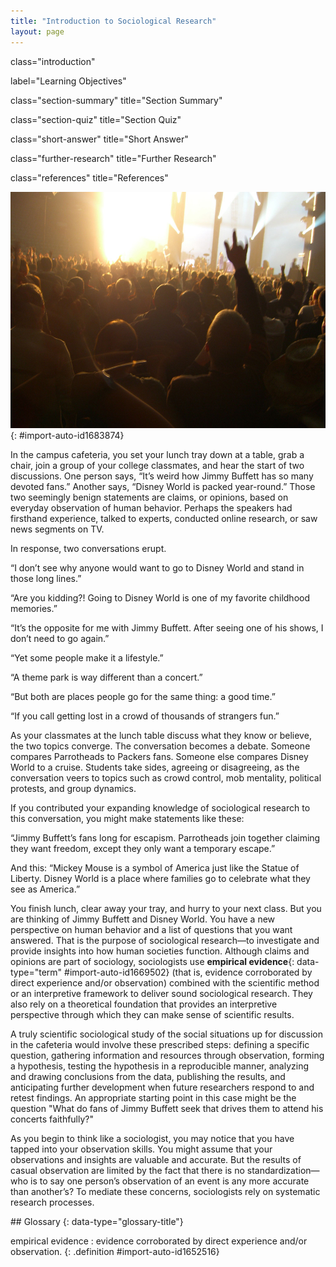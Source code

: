 ```yaml
---
title: "Introduction to Sociological Research"
layout: page
---
```



<cnx-pi data-type="cnx.flag.introduction"> class="introduction" </cnx-pi>

<cnx-pi data-type="chapter-toc">label="Learning Objectives"</cnx-pi>

<cnx-pi data-type="cnx.eoc">class="section-summary" title="Section Summary"</cnx-pi>

<cnx-pi data-type="cnx.eoc">class="section-quiz" title="Section Quiz"</cnx-pi>

<cnx-pi data-type="cnx.eoc">class="short-answer" title="Short Answer"</cnx-pi>

<cnx-pi data-type="cnx.eoc">class="further-research" title="Further Research"</cnx-pi>

<cnx-pi data-type="cnx.eoc">class="references" title="References"</cnx-pi>

 ![A crowd of people at a concert is shown from behind. Multiple lighting effects can be seen emanating from the stage.](../resources/Figure_02_00_01.jpg "Concertgoers enjoy a show. What makes listening to live music among a crowd of people appealing? How are the motivations and behaviors of groups of people at concerts different from those of groups in other settings, such as theme parks? These are questions that sociological research can aim to answer. (Photo courtesy of Benjamin Cook/flickr)"){: #import-auto-id1683874}

In the campus cafeteria, you set your lunch tray down at a table, grab a chair, join a group of your college classmates, and hear the start of two discussions. One person says, “It’s weird how Jimmy Buffett has so many devoted fans.” Another says, “Disney World is packed year-round.” Those two seemingly benign statements are claims, or opinions, based on everyday observation of human behavior. Perhaps the speakers had firsthand experience, talked to experts, conducted online research, or saw news segments on TV.

In response, two conversations erupt.

“I don’t see why anyone would want to go to Disney World and stand in those long lines.”

“Are you kidding?! Going to Disney World is one of my favorite childhood memories.”

“It’s the opposite for me with Jimmy Buffett. After seeing one of his shows, I don’t need to go again.”

“Yet some people make it a lifestyle.”

“A theme park is way different than a concert.”

“But both are places people go for the same thing: a good time.”

“If you call getting lost in a crowd of thousands of strangers fun.”

As your classmates at the lunch table discuss what they know or believe, the two topics converge. The conversation becomes a debate. Someone compares Parrotheads to Packers fans. Someone else compares Disney World to a cruise. Students take sides, agreeing or disagreeing, as the conversation veers to topics such as crowd control, mob mentality, political protests, and group dynamics.

If you contributed your expanding knowledge of sociological research to this conversation, you might make statements like these:

“Jimmy Buffett’s fans long for escapism. Parrotheads join together claiming they want freedom, except they only want a temporary escape.”

And this: “Mickey Mouse is a symbol of America just like the Statue of Liberty. Disney World is a place where families go to celebrate what they see as America.”

You finish lunch, clear away your tray, and hurry to your next class. But you are thinking of Jimmy Buffett and Disney World. You have a new perspective on human behavior and a list of questions that you want answered. That is the purpose of sociological research—to investigate and provide insights into how human societies function. Although claims and opinions are part of sociology, sociologists use **empirical evidence**{: data-type="term" #import-auto-id1669502} (that is, evidence corroborated by direct experience and/or observation) combined with the scientific method or an interpretive framework to deliver sound sociological research. They also rely on a theoretical foundation that provides an interpretive perspective through which they can make sense of scientific results.

A truly scientific sociological study of the social situations up for discussion in the cafeteria would involve these prescribed steps: defining a specific question, gathering information and resources through observation, forming a hypothesis, testing the hypothesis in a reproducible manner, analyzing and drawing conclusions from the data, publishing the results, and anticipating further development when future researchers respond to and retest findings. An appropriate starting point in this case might be the question \"What do fans of Jimmy Buffett seek that drives them to attend his concerts faithfully?\"

As you begin to think like a sociologist, you may notice that you have tapped into your observation skills. You might assume that your observations and insights are valuable and accurate. But the results of casual observation are limited by the fact that there is no standardization—who is to say one person’s observation of an event is any more accurate than another’s? To mediate these concerns, sociologists rely on systematic research processes.

<div data-type="glossary" markdown="1">
## Glossary
{: data-type="glossary-title"}

empirical evidence
: evidence corroborated by direct experience and/or observation.
{: .definition #import-auto-id1652516}

</div>

